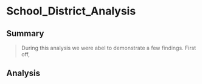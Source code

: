# School_District_Analysis
## Summary

> During this analysis we were abel to demonstrate a few findings. First off, 

## Analysis

>
